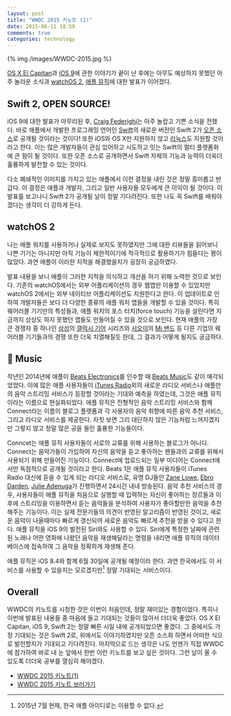 ```yaml
---
layout: post
title: "WWDC 2015 키노트 (2)"
date: 2015-06-11 18:59
comments: true
categories: technology
---
```


{% img /images/WWDC-2015.jpg %}

[OS X El Capitan](https://en.wikipedia.org/wiki/OS_X_El_Capitan)과 [iOS 9](https://en.wikipedia.org/wiki/IOS_9)에 관한 이야기가 끝이 난 후에는 아무도 예상하지 못했던 아주 놀라운 소식과 [watchOS 2](https://en.wikipedia.org/wiki/WatchOS), [애플 뮤직](https://en.wikipedia.org/wiki/Apple_Music)에 대한 발표가 이어졌다.

<!--more-->

## Swift 2, OPEN SOURCE!

iOS 9에 대한 발표가 마무리된 후, [Craig Federighi](https://en.wikipedia.org/wiki/Craig_Federighi)는 아주 놀랍고 기쁜 소식을 전했다. 바로 애플에서 개발한 프로그래밍 언어인 [Swift](https://en.wikipedia.org/wiki/Swift_programming_language)의 새로운 버전인 Swift 2가 [오픈 소스](https://en.wikipedia.org/wiki/Open_source)로 공개될 것이라는 것이다! 또한 iOS와 OS X만 지원하지 않고 [리눅스](https://en.wikipedia.org/wiki/Linux)도 지원할 것이라고 한다. 이는 많은 개발자들이 관심 있어하고 시도하고 잇는 Swift의 멀티 플랫폼화에 큰 힘이 될 것이다. 또한 오픈 소스로 공개하면서 Swift 자체의 기능과 능력이 더욱더 훌륭하게 발전할 수 있는 것이다.

다소 폐쇄적인 이미지를 가지고 있는 애플에서 이런 결정을 내린 것은 정말 흥미롭고 반갑다. 이 결정은 애플과 개발자, 그리고 일반 사용자들 모두에게 큰 이익이 될 것이다. 이 발표를 보고나니 Swift 2가 공개될 날이 정말 기다려진다. 또한 나도 꼭 Swift를 배워야겠다는 생각이 더 강하게 든다.

## watchOS 2

나는 애플 워치를 사용하거나 실제로 보지도 못하였지만 그에 대한 리뷰들을 읽어보니 나쁜 기기는 아니지만 아직 기능이 제한적이기에 적극적으로 활용하기가 힘들다는 평이 많았다. 과연 애플이 이러한 지적을 해결했을지가 굉장히 궁금하였다. 

발표 내용을 보니 애플이 그러한 지적을 의식하고 개선을 하기 위해 노력한 것으로 보인다. 기존의 watchOS에서는 외부 어플리케이션의 경우 웹앱만 이용할 수 있었지만 watchOS 2에서는 외부 네이티브 어플리케이션도 지원한다고 한다. 이 업데이트로 인하여 개발자들은 보다 더 다양한 종류의 애플 워치 앱들을 개발할 수 있을 것이다. 특히 웨어러블 기기만의 특성들과, 애플 워치의 포스 터치(force touch) 기능을 살린다면 지금까지 상상도 하지 못했던 앱들도 만들어질 수 있을 것으로 보인다. 현재 애플의 가장 큰 경쟁자 중 하나인 [삼성](http://www.samsung.com/sec/home/)의 [갤럭시 기어](https://en.wikipedia.org/wiki/Samsung_Gear_S) 시리즈와 [샤오미](https://en.wikipedia.org/wiki/Xiaomi)의 [Mi 밴드](https://en.wikipedia.org/wiki/Xiaomi_Mi_Band) 등 다른 기업의 웨어러블 기기들과의 경쟁 또한 더욱 치열해질듯 한데, 그 결과가 어떻게 될지도 궁금하다.

##  Music

작년인 2014년에 애플이 [Beats Electronics](https://en.wikipedia.org/wiki/Beats_Electronics)를 인수할 때 [Beats Music](https://en.wikipedia.org/wiki/Beats_Music)도 같이 매각되었었다. 이에 많은 애플 사용자들이 [iTunes Radio](https://en.wikipedia.org/wiki/ITunes_Radio)외의 새로운 라디오 서비스나 애플만의 음악 스트리밍 서비스가 등장할 것이라는 기대와 예측을 하였는데, 그것은 애플 뮤직이라는 이름으로 현실화되었다. 애플 뮤직은 전형적인 음악 스트리밍 서비스와 함께 Connect라는 이름의 블로그 플랫폼과 각 사용자의 음악 취향에 따른 음악 추천 서비스, 그리고 라디오 서비스를 제공한다. 자칫 보면 그리 대단하지 않은 기능처럼 느꺼지겠지만 그렇지 않고 정말 많은 공을 들인 훌륭한 기능들이다.

Conncet는 애플 뮤직 사용자들이 서로의 교류를 위해 사용하는 블로그가 아니다. Connect는 음악가들이 가입하여 자신의 음악을 듣고 좋아하는 팬들과의 교류를 위해서 사용되기 위해 만들어진 기능이다. Connect에 업로드되는 일부 미디어는 Connect에서만 독점적으로 공개될 것이라고 한다. Beats 1은 애플 뮤직 사용자들이 iTunes Radio 대신에 듣을 수 있게 되는 라디오 서비스로, 유명 DJ들인 [Zane Lowe](https://en.wikipedia.org/wiki/Zane_Lowe), [Ebro Darden](https://en.wikipedia.org/wiki/Ebro_Darden), [Julie Adenuga](https://en.wikipedia.org/wiki/Julie_Adenuga)가 진행하면서 24시간 내내 방송된다. 음악 추천 서비스의 경우, 사용자들이 애플 뮤직을 처음으로 실행할 때 입력하는 자신이 좋아하는 장르들과 이후에 스트리밍을 이용하면서 듣는 음악들을 분석하여 사용자가 좋아할만한 음악을 추천해주는 기능이다. 이는 실제 전문가들의 의견이 반영된 알고리즘이 반영된 것이고, 새로운 음악이 나올때마다 빠르게 갱신되어 새로운 음악도 빠르게 추천을 받을 수 있다고 한다. 애플 뮤직을 iOS 9의 발전된 Siri와도 사용할 수 있다. Siri에게 특정한 날짜에 관련된 노래나 어떤 영화에 나왔던 음악을 재생해달라는 명령을 내리면 애플 뮤직의 데이터베이스에 접속하여 그 음악을 정확하게 재생해 준다. 

애플 뮤직은 iOS 8.4와 함께 6월 30일에 공개될 예정이라 한다. 과연 한국에서도 이 서비스를 사용할 수 있을지는 모르겠지만[^1] 정말 기대되는 서비스이다.

## Overall

WWDC의 키노트를 시청한 것은 이번이 처음인데, 정말 재미있는 경험이었다. 특히나 이번에 발표된 내용들 중 마음에 들고 기대되는 것들이 많아서 더더욱 좋았다. OS X El Capitan, iOS 9, Swift 2는 정말 빠른 시일 내에 공개되었으면 좋겠다. 그 중에서도 가장 기대되는 것은 Swift 2로, 위에서도 이야기하였지만 오픈 소스화 하면서 어떠한 식으로 발전할지가 기대되고 기다려진다. 마지막으로 드는 생각은 나도 언젠가 직접 WWDC에 참가하여 바로 내 눈 앞에서 한번 이런 키노트를 보고 싶은 것이다. 그런 날이 올 수 있도록 더더욱 공부를 열심히 해야겠다.

*  [WWDC 2015 키노트(1)](/blog/2015/06/09/wwdc-2015-keynote-pt-1/)  
*  [WWDC 2015 키노트 보러가기](https://www.youtube.com/watch?v=_p8AsQhaVKI)

[^1]: 2015년 7월 현재, 한국 애플 아이디로는 이용할 수 없다.